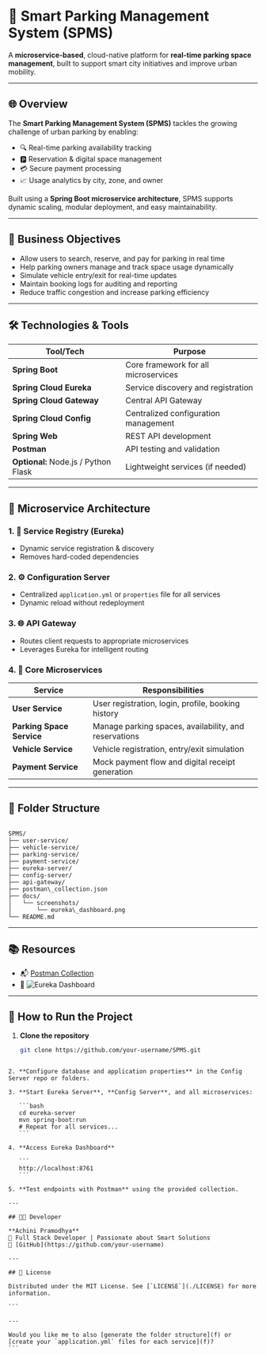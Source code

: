 # 🚗 Smart Parking Management System (SPMS)

A **microservice-based**, cloud-native platform for **real-time parking space management**, built to support smart city initiatives and improve urban mobility.

---

## 🌐 Overview

The **Smart Parking Management System (SPMS)** tackles the growing challenge of urban parking by enabling:

- 🔍 Real-time parking availability tracking
- 🅿️ Reservation & digital space management
- 💳 Secure payment processing
- 📈 Usage analytics by city, zone, and owner

Built using a **Spring Boot microservice architecture**, SPMS supports dynamic scaling, modular deployment, and easy maintainability.

---

## 🧠 Business Objectives

- Allow users to search, reserve, and pay for parking in real time  
- Help parking owners manage and track space usage dynamically  
- Simulate vehicle entry/exit for real-time updates  
- Maintain booking logs for auditing and reporting  
- Reduce traffic congestion and increase parking efficiency  

---

## 🛠️ Technologies & Tools

| Tool/Tech                | Purpose |
|--------------------------|---------|
| **Spring Boot**          | Core framework for all microservices |
| **Spring Cloud Eureka**  | Service discovery and registration |
| **Spring Cloud Gateway** | Central API Gateway |
| **Spring Cloud Config**  | Centralized configuration management |
| **Spring Web**           | REST API development |
| **Postman**              | API testing and validation |
| **Optional:** Node.js / Python Flask | Lightweight services (if needed) |

---

## 🧩 Microservice Architecture

### 1. 🚀 **Service Registry** (Eureka)
- Dynamic service registration & discovery  
- Removes hard-coded dependencies

### 2. ⚙️ **Configuration Server**
- Centralized `application.yml` or `properties` file for all services  
- Dynamic reload without redeployment

### 3. 🌐 **API Gateway**
- Routes client requests to appropriate microservices  
- Leverages Eureka for intelligent routing

### 4. 🧾 **Core Microservices**
| Service | Responsibilities |
|--------|------------------|
| **User Service** | User registration, login, profile, booking history |
| **Parking Space Service** | Manage parking spaces, availability, and reservations |
| **Vehicle Service** | Vehicle registration, entry/exit simulation |
| **Payment Service** | Mock payment flow and digital receipt generation |

---

## 📁 Folder Structure

```

SPMS/
├── user-service/
├── vehicle-service/
├── parking-service/
├── payment-service/
├── eureka-server/
├── config-server/
├── api-gateway/
├── postman\_collection.json
├── docs/
│   └── screenshots/
│       └── eureka\_dashboard.png
└── README.md

````

---

## 📚 Resources

- 📬 [Postman Collection](./Parking_Management_System.postman_collection.json)  
- 📸 ![Eureka Dashboard](./Parking_Management_System\doc\screenshot\eureka_dashboard.png)

---

## 🧪 How to Run the Project

1. **Clone the repository**
   ```bash
   git clone https://github.com/your-username/SPMS.git
````

2. **Configure database and application properties** in the Config Server repo or folders.

3. **Start Eureka Server**, **Config Server**, and all microservices:

   ```bash
   cd eureka-server
   mvn spring-boot:run
   # Repeat for all services...
   ```

4. **Access Eureka Dashboard**

   ```
   http://localhost:8761
   ```

5. **Test endpoints with Postman** using the provided collection.

---

## 🧑‍💻 Developer

**Achini Pramodhya**
📌 Full Stack Developer | Passionate about Smart Solutions
🔗 [GitHub](https://github.com/your-username)

---

## 📄 License

Distributed under the MIT License. See [`LICENSE`](./LICENSE) for more information.

```

---

Would you like me to also [generate the folder structure](f) or [create your `application.yml` files for each service](f)?
```
